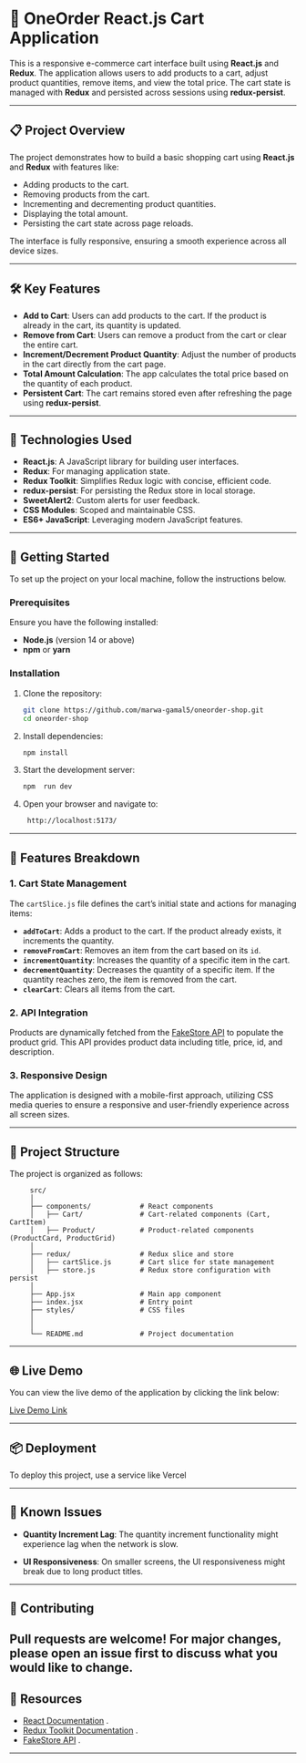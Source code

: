 # 🛒 OneOrder React.js Cart Application

This is a responsive e-commerce cart interface built using **React.js** and **Redux**. The application allows users to add products to a cart, adjust product quantities, remove items, and view the total price. The cart state is managed with **Redux** and persisted across sessions using **redux-persist**.

---

## 📋 Project Overview

The project demonstrates how to build a basic shopping cart using **React.js** and **Redux** with features like:
- Adding products to the cart.
- Removing products from the cart.
- Incrementing and decrementing product quantities.
- Displaying the total amount.
- Persisting the cart state across page reloads.

The interface is fully responsive, ensuring a smooth experience across all device sizes.

---

## 🛠️ Key Features

- **Add to Cart**: Users can add products to the cart. If the product is already in the cart, its quantity is updated.
- **Remove from Cart**: Users can remove a product from the cart or clear the entire cart.
- **Increment/Decrement Product Quantity**: Adjust the number of products in the cart directly from the cart page.
- **Total Amount Calculation**: The app calculates the total price based on the quantity of each product.
- **Persistent Cart**: The cart remains stored even after refreshing the page using **redux-persist**.

---

## 🧰 Technologies Used

- **React.js**: A JavaScript library for building user interfaces.
- **Redux**: For managing application state.
- **Redux Toolkit**: Simplifies Redux logic with concise, efficient code.
- **redux-persist**: For persisting the Redux store in local storage.
- **SweetAlert2**: Custom alerts for user feedback.
- **CSS Modules**: Scoped and maintainable CSS.
- **ES6+ JavaScript**: Leveraging modern JavaScript features.

---

## 🚀 Getting Started

To set up the project on your local machine, follow the instructions below.

### Prerequisites

Ensure you have the following installed:
- **Node.js** (version 14 or above)
- **npm** or **yarn**

### Installation

1. Clone the repository:
   ```bash
   git clone https://github.com/marwa-gamal5/oneorder-shop.git
   cd oneorder-shop
2. Install dependencies:
   ```bash
   npm install
3. Start the development server:
   ```bash
   npm  run dev
4. Open your browser and navigate to:
   ```bash
    http://localhost:5173/
---
## 🛒 Features Breakdown

### 1. Cart State Management

The `cartSlice.js` file defines the cart’s initial state and actions for managing items:

- **`addToCart`**: Adds a product to the cart. If the product already exists, it increments the quantity.
- **`removeFromCart`**: Removes an item from the cart based on its `id`.
- **`incrementQuantity`**: Increases the quantity of a specific item in the cart.
- **`decrementQuantity`**: Decreases the quantity of a specific item. If the quantity reaches zero, the item is removed from the cart.
- **`clearCart`**: Clears all items from the cart.

### 2. API Integration

Products are dynamically fetched from the [FakeStore API](https://fakestoreapi.com/products) to populate the product grid. This API provides product data including title, price, id, and description.

### 3. Responsive Design

The application is designed with a mobile-first approach, utilizing CSS media queries to ensure a responsive and user-friendly experience across all screen sizes.

---
## 📝 Project Structure

 The project is organized as follows:

   
         src/
         │
         ├── components/            # React components
         │   ├── Cart/              # Cart-related components (Cart, CartItem)
         │   ├── Product/           # Product-related components (ProductCard, ProductGrid)
         │
         ├── redux/                 # Redux slice and store
         │   ├── cartSlice.js       # Cart slice for state management
         │   ├── store.js           # Redux store configuration with persist
         │
         ├── App.jsx                # Main app component
         ├── index.jsx              # Entry point
         ├── styles/                # CSS files
         │  
         │
         └── README.md              # Project documentation


 ---
## 🌐 Live Demo

You can view the live demo of the application by clicking the link below:

[Live Demo Link](https://oneorder-shop-owh1.vercel.app/)

---
## 📦 Deployment

To deploy this project, use a service like Vercel

---
## 🐛 Known Issues

- **Quantity Increment Lag**: The quantity increment functionality might experience lag when the network is slow.
  
- **UI Responsiveness**: On smaller screens, the UI responsiveness might break due to long product titles. 

---

## 🤝 Contributing

Pull requests are welcome! For major changes, please open an issue first to discuss what you would like to change.
---
## 🔗 Resources

- [React Documentation](https://reactjs.org/docs/getting-started.html) .
- [Redux Toolkit Documentation](https://redux-toolkit.js.org/) .
- [FakeStore API](https://fakestoreapi.com/products) .

---



   
